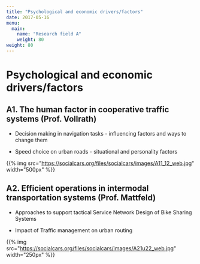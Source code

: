 ```yaml
---
title: "Psychological and economic drivers/factors"
date: 2017-05-16
menu:
  main:
    name: "Research field A"
    weight: 80
weight: 80
---
```


# Psychological and economic drivers/factors

## A1. The human factor in cooperative traffic systems (Prof. Vollrath)

* Decision making in navigation tasks - influencing factors and ways to change them

* Speed choice on urban roads - situational and personality factors

{{% img src="https://socialcars.org/files/socialcars/images/A11_12_web.jpg" width="500px" %}}

## A2. Efficient operations in intermodal transportation systems (Prof. Mattfeld)

* Approaches to support tactical Service Network Design of Bike Sharing Systems

* Impact of Traffic management on urban routing

{{% img src="https://socialcars.org/files/socialcars/images/A21u22_web.jpg" width="250px" %}}
